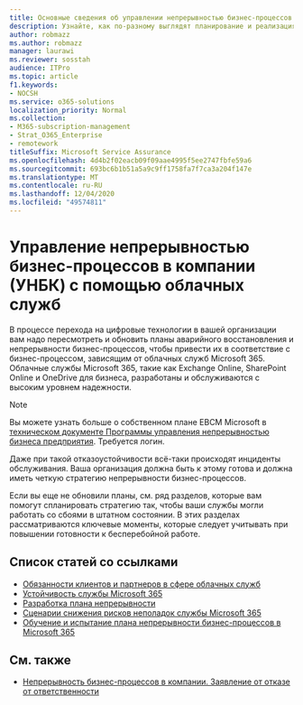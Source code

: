 ```yaml
---
title: Основные сведения об управлении непрерывностью бизнес-процессов в компании с помощью облачных служб.
description: Узнайте, как по-разному выглядят планирование и реализация непрерывности бизнес-процессов, если облачные службы являются частью вашего ИТ-предложения.
author: robmazz
ms.author: robmazz
manager: laurawi
ms.reviewer: sosstah
audience: ITPro
ms.topic: article
f1.keywords:
- NOCSH
ms.service: o365-solutions
localization_priority: Normal
ms.collection:
- M365-subscription-management
- Strat_O365_Enterprise
- remotework
titleSuffix: Microsoft Service Assurance
ms.openlocfilehash: 4d4b2f02eacb09f09aae4995f5ee2747fbfe59a6
ms.sourcegitcommit: 693bc6b1b51a5a9c9ff1758fa7f7ca3a204f147e
ms.translationtype: MT
ms.contentlocale: ru-RU
ms.lasthandoff: 12/04/2020
ms.locfileid: "49574811"
---
```

# <a name="enterprise-business-continuity-management-ebcm-with-cloud-services"></a>Управление непрерывностью бизнес-процессов в компании (УНБК) с помощью облачных служб

В процессе перехода на цифровые технологии в вашей организации вам надо пересмотреть и обновить планы аварийного восстановления и непрерывности бизнес-процессов, чтобы привести их в соответствие с бизнес-процессом, зависящим от облачных служб Microsoft 365. Облачные службы Microsoft 365, такие как Exchange Online, SharePoint Online и OneDrive для бизнеса, разработаны и обслуживаются с высоким уровнем надежности.

> [!NOTE]
> Вы можете узнать больше о собственном плане EBCM Microsoft в [техническом документе Программы управления непрерывностью бизнеса предприятия](https://go.microsoft.com/fwlink/?linkid=2121521). Требуется логин.

Даже при такой отказоустойчивости всё-таки происходят инциденты обслуживания. Ваша организация должна быть к этому готова и должна иметь четкую стратегию непрерывности бизнес-процессов.

Если вы еще не обновили планы, см. ряд разделов, которые вам помогут спланировать стратегию так, чтобы ваши службы могли работать со сбоями в штатном состоянии. В этих разделах рассматриваются ключевые моменты, которые следует учитывать при повышении готовности к бесперебойной работе.

## <a name="list-of-topics-with-links"></a>Список статей co ссылками

- [Обязанности клиентов и партнеров в сфере облачных служб](assurance-customer-and-cloud-partner-ebcm-responsibilities.md)
- [Устойчивость службы Microsoft 365](assurance-m365-service-resiliency.md)
- [Разработка плана непрерывности](assurance-developing-your-ebcm-plan.md)
- [Сценарии снижения рисков неполадок службы Microsoft 365](assurance-microsoft-365-mitigations.md)
- [Обучение и испытание плана непрерывности бизнес-процессов в Microsoft 365](assurance-ebcm-plan-rehearsal-and-user-training.md)

## <a name="see-also"></a>См. также

- [Непрерывность бизнес-процессов в компании. Заявление от отказе от ответственности](assurance-ebcm-legal-disclaimer.md)
